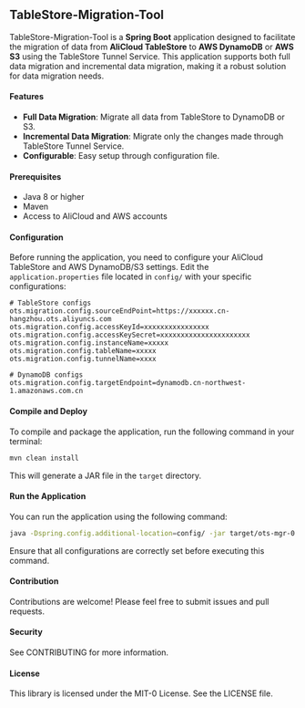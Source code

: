 ## TableStore-Migration-Tool

TableStore-Migration-Tool is a **Spring Boot** application designed to facilitate the migration of data from **AliCloud TableStore** to **AWS DynamoDB** or **AWS S3** using the TableStore Tunnel Service. This application supports both full data migration and incremental data migration, making it a robust solution for data migration needs.

#### Features

- **Full Data Migration**: Migrate all data from TableStore to DynamoDB or S3.
- **Incremental Data Migration**: Migrate only the changes made through TableStore Tunnel Service.
- **Configurable**: Easy setup through configuration file.

#### Prerequisites

- Java 8 or higher
- Maven
- Access to AliCloud and AWS accounts

#### Configuration

Before running the application, you need to configure your AliCloud TableStore and AWS DynamoDB/S3 settings. Edit the `application.properties` file located in `config/` with your specific configurations:

```properties
# TableStore configs
ots.migration.config.sourceEndPoint=https://xxxxxx.cn-hangzhou.ots.aliyuncs.com
ots.migration.config.accessKeyId=xxxxxxxxxxxxxxxx
ots.migration.config.accessKeySecret=xxxxxxxxxxxxxxxxxxxxxx
ots.migration.config.instanceName=xxxxx
ots.migration.config.tableName=xxxxx
ots.migration.config.tunnelName=xxxx

# DynamoDB configs
ots.migration.config.targetEndpoint=dynamodb.cn-northwest-1.amazonaws.com.cn
```

#### Compile and Deploy

To compile and package the application, run the following command in your terminal:

```bash
mvn clean install
```

This will generate a JAR file in the `target` directory.

#### Run the Application

You can run the application using the following command:

```bash
java -Dspring.config.additional-location=config/ -jar target/ots-mgr-0.0.1-SNAPSHOT.jar
```

Ensure that all configurations are correctly set before executing this command.

#### Contribution

Contributions are welcome! Please feel free to submit issues and pull requests.

#### Security

See CONTRIBUTING for more information.

#### License

This library is licensed under the MIT-0 License. See the LICENSE file.
